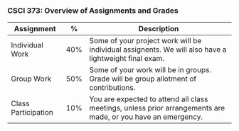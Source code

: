 ### CSCI 373: Overview of Assignments and Grades

| **Assignment** | **%** | **Description** |
| --- | --- | --- |
| Individual Work | 40% | Some of your project work will be individual assignents. We will also have a lightweight final exam.|
| Group Work|  50% |   Some of your work will be in groups.  Grade will be group allotment of contributions. |
| Class Participation | 10% | You are expected to attend all class meetings, unless prior arrangements are made, or you have an emergency. |
